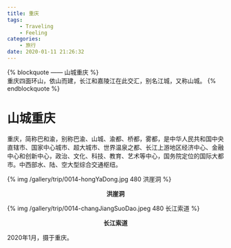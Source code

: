 ```yaml
---
title: 重庆
tags:
	- Traveling
	- Feeling
categories:
	- 旅行
date: 2020-01-11 21:26:32
---
```


{% blockquote —— 山城重庆 %}  
重庆四面环山，依山而建，长江和嘉陵江在此交汇，别名江城，又称山城。
{% endblockquote %} 

<!-- more -->

# 山城重庆

重庆，简称巴和渝，别称巴渝、山城、渝都、桥都，雾都，是中华人民共和国中央直辖市、国家中心城市、超大城市、世界温泉之都、长江上游地区经济中心、金融中心和创新中心，政治、文化、科技、教育、艺术等中心，国务院定位的国际大都市。中西部水、陆、空大型综合交通枢纽。

{% img /gallery/trip/0014-hongYaDong.jpg 480 洪崖洞 %}
<p align="center"><b>洪崖洞</b></p>

{% img /gallery/trip/0014-changJiangSuoDao.jpeg 480 长江索道 %}
<p align="center"><b>长江索道</b></p>

2020年1月，摄于重庆。